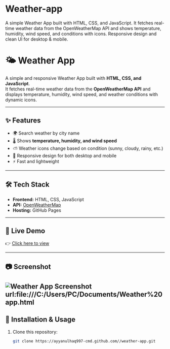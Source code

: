 # Weather-app
A simple Weather App built with HTML, CSS, and JavaScript. It fetches real-time weather data from the OpenWeatherMap API and shows temperature, humidity, wind speed, and conditions with icons. Responsive design and clean UI for desktop &amp; mobile.
# 🌤 Weather App

A simple and responsive Weather App built with **HTML, CSS, and JavaScript**.  
It fetches real-time weather data from the **OpenWeatherMap API** and displays temperature, humidity, wind speed, and weather conditions with dynamic icons.

---

## ✨ Features
- 🌍 Search weather by city name  
- 🌡 Shows **temperature, humidity, and wind speed**  
- ⛅ Weather icons change based on condition (sunny, cloudy, rainy, etc.)  
- 📱 Responsive design for both desktop and mobile  
- ⚡ Fast and lightweight

---

## 🛠 Tech Stack
- **Frontend:** HTML, CSS, JavaScript  
- **API:** [OpenWeatherMap](https://openweathermap.org/)  
- **Hosting:** GitHub Pages  

---

## 🚀 Live Demo
👉 [Click here to view](https://ayyanulhaq997-cmd.github.io/weather-app/)  

---

## 📷 Screenshot
![Weather App Screenshot](https://via.placeholder.com/800x400.png?text=Weather+App+Screenshot)
url:file:///C:/Users/PC/Documents/Weather%20app.html
---

## 🔧 Installation & Usage
1. Clone this repository:
   ```bash
   git clone https://ayyanulhaq997-cmd.github.com//weather-app.git
